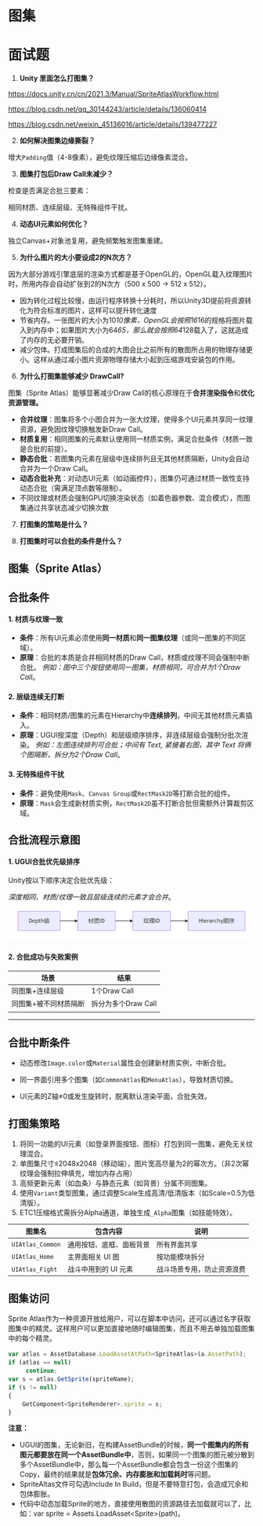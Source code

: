 # 图集

# 面试题

1. **Unity 里面怎么打图集？**

https://docs.unity.cn/cn/2021.3/Manual/SpriteAtlasWorkflow.html

https://blog.csdn.net/qq_30144243/article/details/136060414

https://blog.csdn.net/weixin_45136016/article/details/139477227

2. **如何解决图集边缘撕裂？**

增大`Padding`值（4-8像素），避免纹理压缩后边缘像素混合。

3. **图集打包后Draw Call未减少？**

检查是否满足合批三要素：

相同材质、连续层级、无特殊组件干扰。

4. **动态UI元素如何优化？**

独立Canvas+对象池复用，避免频繁触发图集重建。

5. **为什么图片的大小要设成2的N次方？**

因为大部分游戏引擎底层的渲染方式都是基于OpenGL的，OpenGL载入纹理图片时，所用内存会自动扩张到2的N次方（500 x 500 → 512 x 512）。

- 因为转化过程比较慢，由运行程序转换十分耗时，所以Unity3D提前将资源转化为符合标准的图片，这样可以提升转化速度
- 节省内存。一张图片的大小为10*10像素，OpenGL会按照16*16的规格将图片载入到内存中；如果图片大小为64*65，那么就会按照64*128载入了，这就造成了内存的无必要开销。
- 减少包体。打成图集后的合成的大图会比之前所有的散图所占用的物理存储更小。这样从通过减小图片资源物理存储大小起到压缩游戏安装包的作用。

6. **为什么打图集能够减少 DrawCall?**

图集（Sprite Atlas）能够显著减少Draw Call的核心原理在于**合并渲染指令**和**优化资源管理。**

- **合并纹理**：图集将多个小图合并为一张大纹理，使得多个UI元素共享同一纹理资源，避免因纹理切换触发新Draw Call。
- **材质复用**：相同图集的元素默认使用同一材质实例，满足合批条件（材质一致是合批的前提）。
- **静态合批**：若图集内元素在层级中连续排列且无其他材质隔断，Unity会自动合并为一个Draw Call。
- **动态合批补充**：对动态UI元素（如动画控件），图集仍可通过材质一致性支持动态合批（需满足顶点数等限制）。
- 不同纹理或材质会强制GPU切换渲染状态（如着色器参数、混合模式），而图集通过共享状态减少切换次数

7. **打图集的策略是什么？**

8. **打图集时可以合批的条件是什么？**

## 图集（Sprite Atlas）

## 合批条件

#### 1. **材质与纹理一致**

- **条件**：所有UI元素必须使用**同一材质**和**同一图集纹理**（或同一图集的不同区域）。
- **原理**：合批的本质是合并相同材质的Draw Call，材质或纹理不同会强制中断合批。
    *例如：图中三个按钮使用同一图集，材质相同，可合并为1个Draw Call*。

#### 2. **层级连续无打断**

- **条件**：相同材质/图集的元素在Hierarchy中**连续排列**，中间无其他材质元素插入。
- **原理**：UGUI按深度（Depth）和层级顺序排序，非连续层级会强制分批次渲染。
    *例如：左图连续排列可合批；中间有 Text, 紧接着右图，其中 Text 将俩个图隔断，拆分为2个Draw Call*。

#### 3. **无特殊组件干扰**

- **条件**：避免使用`Mask`、`Canvas Group`或`RectMask2D`等打断合批的组件。
- **原理**：`Mask`会生成新材质实例，`RectMask2D`虽不打断合批但需额外计算裁剪区域。

## 合批流程示意图

#### 1. **UGUI合批优先级排序**

Unity按以下顺序决定合批优先级：

*深度相同、材质/纹理一致且层级连续的元素才会合并*。![img](assets/1753870604972-e7abbd47-29ee-455a-8e5c-6bcda38fa42a.png)

#### 2. **合批成功与失败案例**

| **场景**              | **结果**            |
| --------------------- | ------------------- |
| 同图集+连续层级       | 1个Draw Call        |
| 同图集+被不同材质隔断 | 拆分为多个Draw Call |
|                       |                     |

------

## 合批中断条件

- 动态修改`Image.color`或`Material`属性会创建新材质实例，中断合批。

- 同一界面引用多个图集（如`CommonAtlas`和`MenuAtlas`），导致材质切换。

- UI元素的Z轴≠0或发生旋转时，脱离默认渲染平面，合批失效。

## 打图集策略

1. 将同一功能的UI元素（如登录界面按钮、图标）打包到同一图集，避免无关纹理混合。
2. 单图集尺寸≤2048x2048（移动端），图片宽高尽量为2的幂次方。（非2次幂纹理会强制拉伸填充，增加内存占用）
3. 高频更新元素（如血条）与静态元素（如背景）分属不同图集。
4. 使用`Variant`类型图集，通过调整Scale生成高清/低清版本（如Scale=0.5为低清版）。
5. ETC1压缩格式需拆分Alpha通道，单独生成`_Alpha`图集（如技能特效）。

| 图集名           | 包含内容                 | 说明                       |
| ---------------- | ------------------------ | -------------------------- |
| `UIAtlas_Common` | 通用按钮、底框、面板背景 | 所有界面共享               |
| `UIAtlas_Home`   | 主界面相关 UI 图         | 按功能模块拆分             |
| `UIAtlas_Fight`  | 战斗中用到的 UI 元素     | 战斗场景专用，防止资源浪费 |

## 图集访问

Sprite Atlas作为一种资源开放给用户，可以在脚本中访问，还可以通过名字获取图集中的精灵。这样用户可以更加直接地随时编辑图集，而且不用去单独加载图集中的每个精灵。

```js
var atlas = AssetDatabase.LoadAssetAtPath<SpriteAtlas>(a.AssetPath);
if (atlas == null)
     continue;
var s = atlas.GetSprite(spriteName);
if (s != null)
{
    GetComponent<SpriteRenderer>.sprite = s;
}
```

**注意：**

- UGUI的图集，无论新旧，在构建AssetBundle的时候，**同一个图集内的所有图元都要放在同一个****AssetBundl****e中**，否则，如果同一个图集的图元被分散到多个AssetBundle中，那么每一个AssetBundle都会包含一份这个图集的Copy，最终的结果就是**包体冗余、内存膨胀和加载耗时**等问题。
- SpriteAltas文件可勾选Include In Build，但是不要特意打包，会造成冗余和包体膨胀。
- 代码中动态加载Sprite的地方，直接使用散图的资源路径去加载就可以了，比如：var sprite = Assets.LoadAsset\<Sprite\>(path)。

